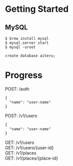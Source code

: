 # Getting Started

## MySQL
```
$ brew install mysql
$ mysql.server start
$ mysql -uroot

create database aiteru;
```

# Progress

POST: /auth
```
{
  "name": "user-name"
}
```

POST: /v1/users
```
{
  "name": "user-name"
}
```
GET: /v1/users  
GET: /v1/users/{user-id}  
GET: /v1/places  
GET: /v1/places/{place-id}